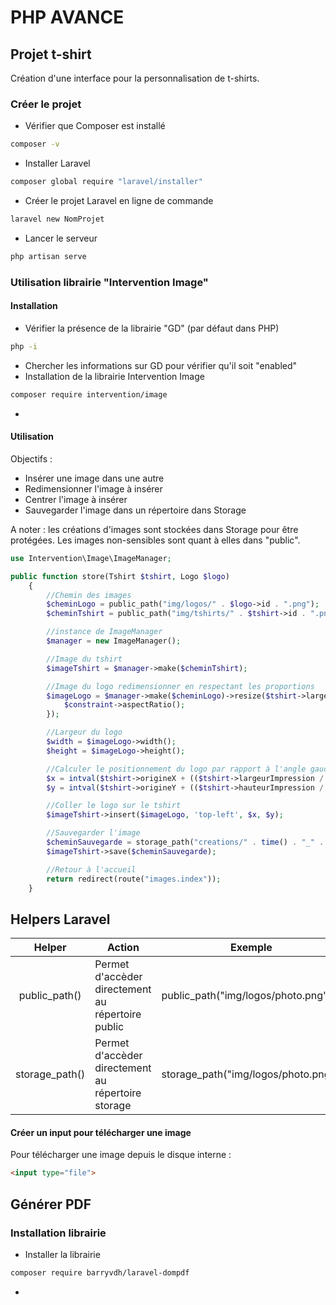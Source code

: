 # PHP AVANCE 

## Projet t-shirt 

Création d'une interface pour la personnalisation de t-shirts.

### Créer le projet 

* Vérifier que Composer est installé 
```bash
composer -v
```
* Installer Laravel 
```bash
composer global require "laravel/installer"
``` 
* Créer le projet Laravel en ligne de commande 
```bash
laravel new NomProjet
```
* Lancer le serveur 
```bash
php artisan serve
```

### Utilisation librairie "Intervention Image"

#### Installation 

* Vérifier la présence de la librairie "GD" (par défaut dans PHP) 
```bash
php -i
```
* Chercher les informations sur GD pour vérifier qu'il soit "enabled"
* Installation de la librairie Intervention Image 
```bash
composer require intervention/image
```
* 


#### Utilisation 

Objectifs :
- Insérer une image dans une autre
- Redimensionner l'image à insérer
- Centrer l'image à insérer 
- Sauvegarder l'image dans un répertoire dans Storage 

A noter : les créations d'images sont stockées dans Storage pour être protégées. Les images non-sensibles sont quant à elles dans "public".

```php 
use Intervention\Image\ImageManager;

public function store(Tshirt $tshirt, Logo $logo)
    {
        //Chemin des images
        $cheminLogo = public_path("img/logos/" . $logo->id . ".png");
        $cheminTshirt = public_path("img/tshirts/" . $tshirt->id . ".png");

        //instance de ImageManager
        $manager = new ImageManager();

        //Image du tshirt
        $imageTshirt = $manager->make($cheminTshirt);

        //Image du logo redimensionner en respectant les proportions
        $imageLogo = $manager->make($cheminLogo)->resize($tshirt->largeurImpression, $tshirt->hauteurImpression, function ($constraint) {
            $constraint->aspectRatio();
        });

        //Largeur du logo
        $width = $imageLogo->width();
        $height = $imageLogo->height();

        //Calculer le positionnement du logo par rapport à l'angle gauche en fonction de la zone d'impression (tout en centrant)
        $x = intval($tshirt->origineX + (($tshirt->largeurImpression / 2) - ($width / 2)));
        $y = intval($tshirt->origineY + (($tshirt->hauteurImpression / 2) - ($height / 2)));

        //Coller le logo sur le tshirt
        $imageTshirt->insert($imageLogo, 'top-left', $x, $y);

        //Sauvegarder l'image
        $cheminSauvegarde = storage_path("creations/" . time() . "_" . $tshirt->id . "_" . $logo->id . ".png");
        $imageTshirt->save($cheminSauvegarde);

        //Retour à l'accueil
        return redirect(route("images.index"));
    }
```

## Helpers Laravel 

| Helper | Action | Exemple
|:-------:| -------| -------
| public_path() | Permet d'accèder directement au répertoire public | public_path("img/logos/photo.png");
| storage_path() | Permet d'accèder directement au répertoire storage | storage_path("img/logos/photo.png");

#### Créer un input pour télécharger une image 

Pour télécharger une image depuis le disque interne : 
```html
<input type="file">
```

## Générer PDF 


### Installation librairie

* Installer la librairie 
```bash
composer require barryvdh/laravel-dompdf
```
* 


